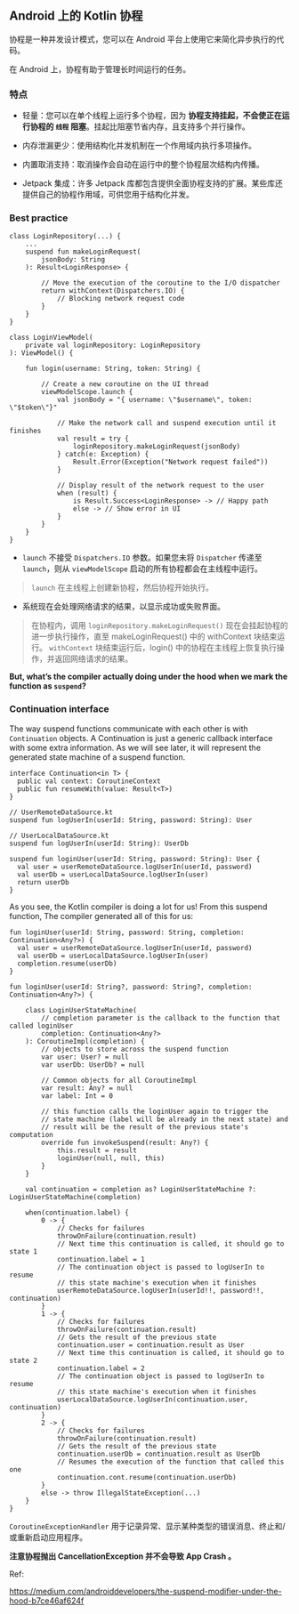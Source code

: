 ## Android 上的 Kotlin 协程

协程是一种并发设计模式，您可以在 Android 平台上使用它来简化异步执行的代码。

在 Android 上，协程有助于管理长时间运行的任务。

### 特点

- 轻量：您可以在单个线程上运行多个协程，因为 **协程支持挂起，不会使正在运行协程的 `线程` 阻塞**。挂起比阻塞节省内存，且支持多个并行操作。

- 内存泄漏更少：使用结构化并发机制在一个作用域内执行多项操作。

- 内置取消支持：取消操作会自动在运行中的整个协程层次结构内传播。

- Jetpack 集成：许多 Jetpack 库都包含提供全面协程支持的扩展。某些库还提供自己的协程作用域，可供您用于结构化并发。

### Best practice

```
class LoginRepository(...) {
    ...
    suspend fun makeLoginRequest(
        jsonBody: String
    ): Result<LoginResponse> {

        // Move the execution of the coroutine to the I/O dispatcher
        return withContext(Dispatchers.IO) {
            // Blocking network request code
        }
    }
}

class LoginViewModel(
    private val loginRepository: LoginRepository
): ViewModel() {

    fun login(username: String, token: String) {

        // Create a new coroutine on the UI thread
        viewModelScope.launch {
            val jsonBody = "{ username: \"$username\", token: \"$token\"}"

            // Make the network call and suspend execution until it finishes
            val result = try {
                loginRepository.makeLoginRequest(jsonBody)
            } catch(e: Exception) {
                Result.Error(Exception("Network request failed"))
            }
            
            // Display result of the network request to the user
            when (result) {
                is Result.Success<LoginResponse> -> // Happy path
                else -> // Show error in UI
            }
        }
    }
}
```

- `launch` 不接受 `Dispatchers.IO` 参数。如果您未将 `Dispatcher` 传递至 `launch`，则从 `viewModelScope` 启动的所有协程都会在主线程中运行。

>`launch` 在主线程上创建新协程，然后协程开始执行。

- 系统现在会处理网络请求的结果，以显示成功或失败界面。

>在协程内，调用 `loginRepository.makeLoginRequest()` 现在会挂起协程的进一步执行操作，直至 makeLoginRequest() 中的 withContext 块结束运行。
>`withContext` 块结束运行后，login() 中的协程在主线程上恢复执行操作，并返回网络请求的结果。

**But, what’s the compiler actually doing under the hood when we mark the function as `suspend`?**

### Continuation interface

The way suspend functions communicate with each other is with `Continuation` objects.
A Continuation is just a generic callback interface with some extra information. 
As we will see later, it will represent the generated state machine of a suspend function.

```
interface Continuation<in T> {
  public val context: CoroutineContext
  public fun resumeWith(value: Result<T>)
}
```

```
// UserRemoteDataSource.kt
suspend fun logUserIn(userId: String, password: String): User

// UserLocalDataSource.kt
suspend fun logUserIn(userId: String): UserDb

suspend fun loginUser(userId: String, password: String): User {
  val user = userRemoteDataSource.logUserIn(userId, password)
  val userDb = userLocalDataSource.logUserIn(user)
  return userDb
}
```

As you see, the Kotlin compiler is doing a lot for us!
From this suspend function, The compiler generated all of this for us:

```
fun loginUser(userId: String, password: String, completion: Continuation<Any?>) {
  val user = userRemoteDataSource.logUserIn(userId, password)
  val userDb = userLocalDataSource.logUserIn(user)
  completion.resume(userDb)
}

fun loginUser(userId: String?, password: String?, completion: Continuation<Any?>) {

    class LoginUserStateMachine(
        // completion parameter is the callback to the function that called loginUser
        completion: Continuation<Any?>
    ): CoroutineImpl(completion) {
        // objects to store across the suspend function
        var user: User? = null
        var userDb: UserDb? = null

        // Common objects for all CoroutineImpl
        var result: Any? = null
        var label: Int = 0

        // this function calls the loginUser again to trigger the 
        // state machine (label will be already in the next state) and 
        // result will be the result of the previous state's computation
        override fun invokeSuspend(result: Any?) {
            this.result = result
            loginUser(null, null, this)
        }
    }

    val continuation = completion as? LoginUserStateMachine ?: LoginUserStateMachine(completion)

    when(continuation.label) {
        0 -> {
            // Checks for failures
            throwOnFailure(continuation.result)
            // Next time this continuation is called, it should go to state 1
            continuation.label = 1
            // The continuation object is passed to logUserIn to resume 
            // this state machine's execution when it finishes
            userRemoteDataSource.logUserIn(userId!!, password!!, continuation)
        }
        1 -> {
            // Checks for failures
            throwOnFailure(continuation.result)
            // Gets the result of the previous state
            continuation.user = continuation.result as User
            // Next time this continuation is called, it should go to state 2
            continuation.label = 2
            // The continuation object is passed to logUserIn to resume 
            // this state machine's execution when it finishes
            userLocalDataSource.logUserIn(continuation.user, continuation)
        }
        2 -> {
            // Checks for failures
            throwOnFailure(continuation.result)
            // Gets the result of the previous state
            continuation.userDb = continuation.result as UserDb
            // Resumes the execution of the function that called this one
            continuation.cont.resume(continuation.userDb)
        }
        else -> throw IllegalStateException(...)
    }
}
```

`CoroutineExceptionHandler` 用于记录异常、显示某种类型的错误消息、终止和/或重新启动应用程序。

**注意协程抛出 CancellationException 并不会导致 App Crash 。**

Ref:

https://medium.com/androiddevelopers/the-suspend-modifier-under-the-hood-b7ce46af624f













